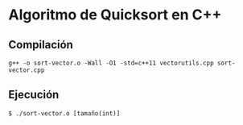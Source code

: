 # Algoritmo de Quicksort en C++

## Compilación

~~~
g++ -o sort-vector.o -Wall -O1 -std=c++11 vectorutils.cpp sort-vector.cpp 
~~~

## Ejecución

~~~
$ ./sort-vector.o [tamaño(int)]
~~~

